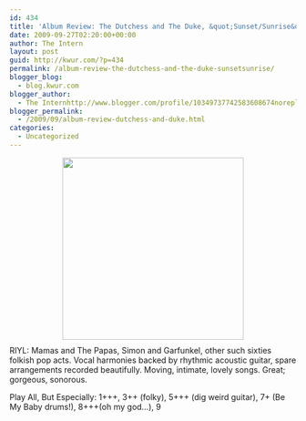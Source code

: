 ```yaml
---
id: 434
title: 'Album Review: The Dutchess and The Duke, &quot;Sunset/Sunrise&quot;'
date: 2009-09-27T02:20:00+00:00
author: The Intern
layout: post
guid: http://kwur.com/?p=434
permalink: /album-review-the-dutchess-and-the-duke-sunsetsunrise/
blogger_blog:
  - blog.kwur.com
blogger_author:
  - The Internhttp://www.blogger.com/profile/10349737742583608674noreply@blogger.com
blogger_permalink:
  - /2009/09/album-review-dutchess-and-duke.html
categories:
  - Uncategorized
---
```

<div class="pf-content">
  <p>
    <a onblur="try {parent.deselectBloggerImageGracefully();} catch(e) {}" href="http://www.kwur.com/blog/uploaded_images/1145-Playing-at-Draughts-q75-497x500-702094.jpg"><img style="margin: 0px auto 10px; display: block; text-align: center; cursor: pointer; width: 318px; height: 320px;" src="http://www.kwur.com/blog/uploaded_images/1145-Playing-at-Draughts-q75-497x500-702090.jpg" alt="" border="0" /></a>RIYL: Mamas and The Papas, Simon and Garfunkel, other such sixties folkish pop acts. Vocal harmonies backed by rhythmic acoustic guitar, spare arrangements recorded beautifully. Moving, intimate, lovely songs. Great; gorgeous, sonorous.
  </p>
  
  <p>
    Play All, But Especially: 1+++, 3++ (folky), 5+++ (dig weird guitar), 7+ (Be My Baby drums!), 8+++(oh my god&#8230;), 9
  </p>
</div>